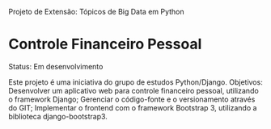 Projeto de Extensão: Tópicos de Big Data em Python
# Controle Financeiro Pessoal

Status: Em desenvolvimento

Este projeto é uma iniciativa do grupo de estudos Python/Django.
Objetivos:
Desenvolver um aplicativo web para controle financeiro pessoal, utilizando o framework Django;
Gerenciar o código-fonte e o versionamento através do GIT;
Implementar o frontend com o framework Bootstrap 3, utilizando a biblioteca django-bootstrap3.
